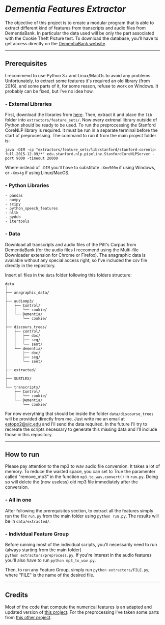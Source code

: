# *Dementia Features Extractor*
The objective of this project is to create a modular program that is able to extract different kind of features from transcripts and audio files from DementiaBank. In particular the data used will be only the part associated with the Cookie Theft Picture test. To download the database, you'll have to get access directly on the [DementiaBank website](https://dementia.talkbank.org/).

---

## Prerequisites
I recommend to use Python 3+ and Linux/MacOs to avoid any problems. Unfortunately, to extract some features it's required an old library (from 2016), and some parts of it, for some reason, refuse to work on Windows. It probably can be fixed, but I've no idea how.

### - External Libraries
First, download the libraries from [here](https://drive.google.com/file/d/1O_rvaWWaNn3vxDMbxf3GMlabx9sWbiMG/view?usp=sharing). Then, extract it and place the `lib` folder into `extractors/feature_sets/`. Now every extrenal library outside of Python should be ready to be used.
To run the preprocessing the Stanford CoreNLP library is required. It must be run in a separate terminal before the start of preprocessing. The command to run it from the main project folder is:

```
java -DIM -cp "extractors/feature_sets/lib/stanford/stanford-corenlp-full-2015-12-09/*" edu.stanford.nlp.pipeline.StanfordCoreNLPServer -port 9000 -timeout 20000
```

Where instead of `-DIM` you'll have to substitute `-Xmx500m` if using Windows, or `-Xmx4g` if using Linux/MacOS.

### - Python Libraries
```
- pandas
- numpy
- scipy
- python_speech_features
- nltk
- pydub
- itertools
```

### - Data
Download all transcripts and audio files of the Pitt's Corpus from DementiaBank (for the audio files I reccomend using the Multi-file Downloader extension for Chrome or Firefox). The anagraphic data is available without any special access right, so I've included the csv file directly in the repository. 

Insert all files in the `data` folder following this folders structure:

```
data
│
├── anagraphic_data/
│
├── audiomp3/
│   ├── Control/
│   │   └── cookie/
│   └── Dementia/
│       └── cookie/
│
├── discours_trees/
│   ├── control/
│   │   ├── doc/
│   │   ├── seg/
│   │   └── sent/
│   └── dementia/
│       ├── doc/
│       ├── seg/
│       └── sent/
│
├── extracted/
│
├── SUBTLEX/
│
└── transcripts/
    ├── Control/
    │   └── cookie/
    └── Dementia/
        └── cookie/
```
For now everything that should be inside the folder `data/discourse_trees` will be provided directly from me. Just write me an email at estopp2@uic.edu and I'll send the data required. In the future I'll try to recreate the scripts necessary to generate this missing data and I'll include those in this repository.

---

## How to run
Please pay attention to the mp3 to wav audio file conversion. It takes a lot of memory. To reduce the wasted space, you can set to True the paramenter called "remove_mp3" in the function `mp3_to_wav.convert()` in `run.py`. Doing so will delete the (now useless) old mp3 file immediately after the conversion.

### - All in one
After following the prerequisites section, to extract all the features simply run the file `run.py` from the main folder using `python run.py`. The results will be in `data/extracted/`.

### - Individual Feature Group
Before running most of the individual scripts, you'll necessarily need to run (always starting from the main folder)<br />
`python extractors/preprocess.py`. If you're interest in the audio features you'll also have to run `python mp3_to_wav.py`.

Then, to run any Feature Group, simply run `python extractors/FILE.py`, where "FILE" is the name of the desired file.

---

## Credits
Most of the code that compute the numerical features is an adapted and updated version of [this project](https://github.com/vmasrani/dementia_classifier/tree/master/dementia_classifier/feature_extraction/feature_sets). For the preprocessing I've taken some parts from [this other project](https://github.com/flaviodipalo/AlzheimerDetection). 
